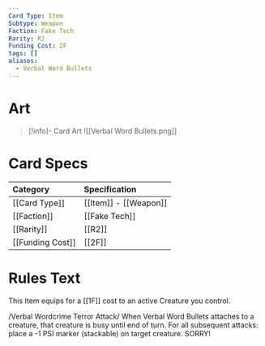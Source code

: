 ```yaml
---
Card Type: Item
Subtype: Weapon
Faction: Fake Tech
Rarity: R2
Funding Cost: 2F
tags: []
aliases:
  - Verbal Word Bullets
---
```

# Art

> [!info]- Card Art
> ![[Verbal Word Bullets.png]]

# Card Specs

| Category | Specification| 
| :--- | :--- |
| [[Card Type]] | [[Item]] - [[Weapon]] |  
| [[Faction]] | [[Fake Tech]] |  
| [[Rarity]] | [[R2]] |  
| [[Funding Cost]] | [[2F]] |  

# Rules Text  

This Item equips for a [[1F]] cost to an active Creature you control.  

/Verbal Wordcrime Terror Attack/ When Verbal Word Bullets attaches to a creature, that creature is busy until end of turn. For all subsequent attacks: place a -1 PSI marker (stackable) on target creature. SORRY!  

